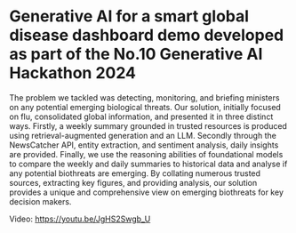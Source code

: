 # Generative AI for a smart global disease dashboard demo developed as part of the No.10 Generative AI Hackathon 2024

The problem we tackled was detecting, monitoring, and briefing ministers on any potential emerging biological threats. Our solution, initially focused on flu, consolidated global information, and presented it in three distinct ways. Firstly, a weekly summary grounded in trusted resources is produced using retrieval-augmented generation and an LLM. Secondly through the NewsCatcher API, entity extraction, and sentiment analysis, daily insights are provided. Finally, we use the reasoning abilities of foundational models to compare the weekly and daily summaries to historical data and analyse if any potential biothreats are emerging. By collating numerous trusted sources, extracting key figures, and providing analysis, our solution provides a unique and comprehensive view on emerging biothreats for key decision makers.

Video: https://youtu.be/JgHS2Swgb_U
